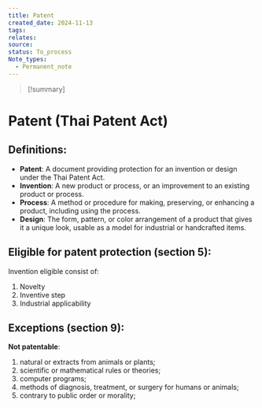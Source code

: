 ```yaml
---
title: Patent
created_date: 2024-11-13
tags: 
relates: 
source: 
status: To_process
Note_types:
  - Permanent_note
---
```

> [!summary]
> 

# Patent (Thai Patent Act)

## Definitions:

- **Patent**: A document providing protection for an invention or design under the Thai Patent Act.
- **Invention**: A new product or process, or an improvement to an existing product or process.
- **Process**: A method or procedure for making, preserving, or enhancing a product, including using the process.
- **Design**: The form, pattern, or color arrangement of a product that gives it a unique look, usable as a model for industrial or handcrafted items.

## Eligible for patent protection (section 5):

Invention eligible consist of:
1. Novelty
2. Inventive step
3. Industrial applicability

## Exceptions (section 9):

**Not patentable**:
  1. natural or extracts from animals or plants;
  2. scientific or mathematical rules or theories;
  3. computer programs;
  4. methods of diagnosis, treatment, or surgery for humans or animals;
  5. contrary to public order or morality;


